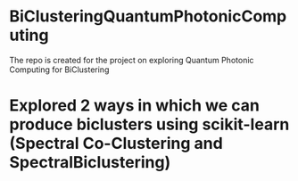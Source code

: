 # BiClusteringQuantumPhotonicComputing
The repo is created for the project on exploring Quantum Photonic Computing for BiClustering

# Explored 2 ways in which we can produce biclusters using scikit-learn (Spectral Co-Clustering and SpectralBiclustering)

